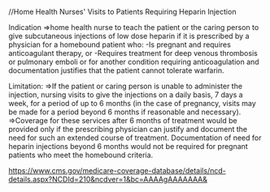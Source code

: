 //Home Health Nurses' Visits to Patients Requiring Heparin Injection

Indication
=>home health nurse to teach the patient or the caring person to give subcutaneous injections of low dose heparin if it is prescribed by a physician for a homebound patient who:
	-Is pregnant and requires anticoagulant therapy, or
	-Requires treatment for deep venous thrombosis or pulmonary emboli or for another condition requiring anticoagulation and documentation 		justifies that the patient cannot tolerate warfarin.

Limitation:
=>If the patient or caring person is unable to administer the injection, nursing visits to give the injections on a daily basis, 7 days a week, for a period of up to 6 months (in the case of pregnancy, visits may be made for a period beyond 6 months if reasonable and necessary).
=>Coverage for these services after 6 months of treatment would be provided only if the prescribing physician can justify and document the need for such an extended course of treatment. Documentation of need for heparin injections beyond 6 months would not be required for pregnant patients who meet the homebound criteria.


https://www.cms.gov/medicare-coverage-database/details/ncd-details.aspx?NCDId=210&ncdver=1&bc=AAAAgAAAAAAA&
